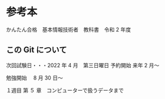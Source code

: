 # 参考本

かんたん合格　基本情報技術者　教科書　令和 2 年度

## この Git について

次回試験日・・・2022 年 4 月　第三日曜日
予約開始 来年 2 月〜

勉強開始　 8 月 30 日〜

１週目
第 ５ 章　コンピューターで扱うデータまで
